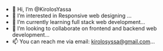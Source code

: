 - 👋 Hi, I’m @KirolosYassa
- 👀 I’m interested in Responsive web designing ...
- 🌱 I’m currently learning full stack web development...
- 💞️ I’m looking to collaborate on frontend and backend web development...
- 📫 You can reach me via email: kirolosyssa@gmail.com...

<!---
KirolosYassa/KirolosYassa is a ✨ special ✨ repository because its `README.md` (this file) appears on your GitHub profile.
You can click the Preview link to take a look at your changes.
--->
